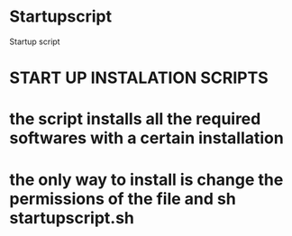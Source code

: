 Startupscript
=============

Startup script
# START UP INSTALATION SCRIPTS
# the script installs all the required softwares with a certain installation
# the only way to install is change the permissions of the file and sh startupscript.sh
